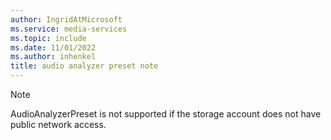 ```yaml
---
author: IngridAtMicrosoft
ms.service: media-services
ms.topic: include
ms.date: 11/01/2022
ms.author: inhenkel
title: audio analyzer preset note
---
```


> [!NOTE]
> AudioAnalyzerPreset is not supported if the storage account does not have public network access.